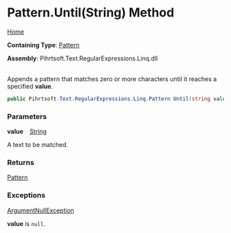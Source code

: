 # Pattern\.Until\(String\) Method

[Home](../../../../../../README.md)

**Containing Type**: [Pattern](../README.md)

**Assembly**: Pihrtsoft\.Text\.RegularExpressions\.Linq\.dll

\
Appends a pattern that matches zero or more characters until it reaches a specified **value**\.

```csharp
public Pihrtsoft.Text.RegularExpressions.Linq.Pattern Until(string value)
```

### Parameters

**value** &ensp; [String](https://docs.microsoft.com/en-us/dotnet/api/system.string)

A text to be matched\.

### Returns

[Pattern](../README.md)

### Exceptions

[ArgumentNullException](https://docs.microsoft.com/en-us/dotnet/api/system.argumentnullexception)

**value** is `null`\.

